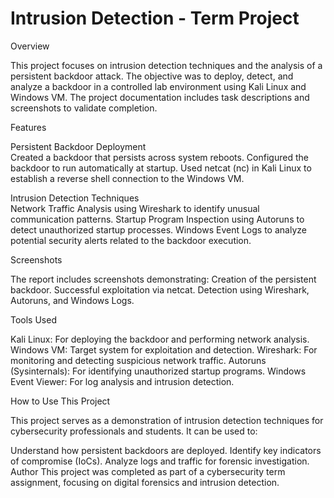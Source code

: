 # Intrusion Detection - Term Project

Overview

This project focuses on intrusion detection techniques and the analysis of a persistent backdoor attack. The objective was to deploy, detect, and analyze a backdoor in a controlled lab environment using Kali Linux and Windows VM. The project documentation includes task descriptions and screenshots to validate completion.

Features

Persistent Backdoor Deployment  
Created a backdoor that persists across system reboots.
Configured the backdoor to run automatically at startup.
Used netcat (nc) in Kali Linux to establish a reverse shell connection to the Windows VM.

Intrusion Detection Techniques  
Network Traffic Analysis using Wireshark to identify unusual communication patterns.
Startup Program Inspection using Autoruns to detect unauthorized startup processes.
Windows Event Logs to analyze potential security alerts related to the backdoor execution.

Screenshots

The report includes screenshots demonstrating:
Creation of the persistent backdoor.
Successful exploitation via netcat.
Detection using Wireshark, Autoruns, and Windows Logs.

Tools Used

Kali Linux: For deploying the backdoor and performing network analysis.
Windows VM: Target system for exploitation and detection.
Wireshark: For monitoring and detecting suspicious network traffic.
Autoruns (Sysinternals): For identifying unauthorized startup programs.
Windows Event Viewer: For log analysis and intrusion detection.

How to Use This Project

This project serves as a demonstration of intrusion detection techniques for cybersecurity professionals and students. It can be used to:

Understand how persistent backdoors are deployed.
Identify key indicators of compromise (IoCs).
Analyze logs and traffic for forensic investigation.
Author
This project was completed as part of a cybersecurity term assignment, focusing on digital forensics and intrusion detection.
